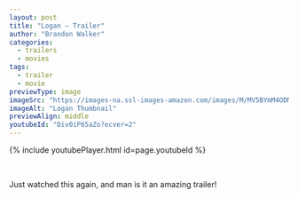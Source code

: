 ```yaml
---
layout: post
title: "Logan – Trailer"
author: "Brandon Walker"
categories:
  - trailers
  - movies
tags:
  - trailer
  - movie
previewType: image
imageSrc: "https://images-na.ssl-images-amazon.com/images/M/MV5BYmM4ODMwY2EtMzZhNC00MmUwLTg4ZDAtMTdhNzc4MDVhNTA1XkEyXkFqcGdeQXVyNDg2MjUxNjM@._V1_SY1000_CR0,0,1465,1000_AL_.jpg"
imageAlt: "Logan Thumbnail"
previewAlign: middle
youtubeId: "Div0iP65aZo?ecver=2"
---
```


{% include youtubePlayer.html id=page.youtubeId %}

<br>

Just watched this again, and man is it an amazing trailer!
